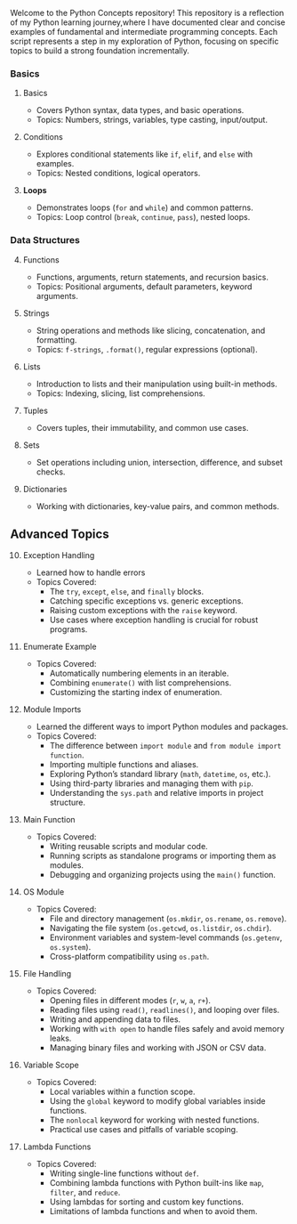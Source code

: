Welcome to the Python Concepts repository! This repository is a reflection of my Python learning journey,where I have documented clear and concise examples of fundamental and intermediate programming concepts.
Each script represents a step in my exploration of Python, focusing on specific topics to build a strong foundation incrementally.

### Basics

1. Basics

   * Covers Python syntax, data types, and basic operations.
   * Topics: Numbers, strings, variables, type casting, input/output.

2. Conditions

   * Explores conditional statements like `if`, `elif`, and `else` with examples.
   * Topics: Nested conditions, logical operators.

3. **Loops**

   * Demonstrates loops (`for` and `while`) and common patterns.
   * Topics: Loop control (`break`, `continue`, `pass`), nested loops.

### Data Structures

4. Functions

   * Functions, arguments, return statements, and recursion basics.
   * Topics: Positional arguments, default parameters, keyword arguments.

5. Strings

   * String operations and methods like slicing, concatenation, and formatting.
   * Topics: `f-strings`, `.format()`, regular expressions (optional).

6. Lists

   * Introduction to lists and their manipulation using built-in methods.
   * Topics: Indexing, slicing, list comprehensions.

7. Tuples

   * Covers tuples, their immutability, and common use cases.

8. Sets

   * Set operations including union, intersection, difference, and subset checks.

9. Dictionaries

   * Working with dictionaries, key-value pairs, and common methods.

## Advanced Topics

10. Exception Handling

    * Learned how to handle errors 
    * Topics Covered:
      * The `try`, `except`, `else`, and `finally` blocks.
      * Catching specific exceptions vs. generic exceptions.
      * Raising custom exceptions with the `raise` keyword.
      * Use cases where exception handling is crucial for robust programs.

11. Enumerate Example

    * Topics Covered:
      * Automatically numbering elements in an iterable.
      * Combining `enumerate()` with list comprehensions.
      * Customizing the starting index of enumeration.

12. Module Imports

    * Learned the different ways to import Python modules and packages.
    * Topics Covered:
      * The difference between `import module` and `from module import function`.
      * Importing multiple functions and aliases.
      * Exploring Python’s standard library (`math`, `datetime`, `os`, etc.).
      * Using third-party libraries and managing them with `pip`.
      * Understanding the `sys.path` and relative imports in project structure.

13. Main Function
    
    * Topics Covered:
      * Writing reusable scripts and modular code.
      * Running scripts as standalone programs or importing them as modules.
      * Debugging and organizing projects using the `main()` function.

14. OS Module

    * Topics Covered:
      * File and directory management (`os.mkdir`, `os.rename`, `os.remove`).
      * Navigating the file system (`os.getcwd`, `os.listdir`, `os.chdir`).
      * Environment variables and system-level commands (`os.getenv`, `os.system`).
      * Cross-platform compatibility using `os.path`.

15. File Handling

    * Topics Covered:
      * Opening files in different modes (`r`, `w`, `a`, `r+`).
      * Reading files using `read()`, `readlines()`, and looping over files.
      * Writing and appending data to files.
      * Working with `with open` to handle files safely and avoid memory leaks.
      * Managing binary files and working with JSON or CSV data.

16. Variable Scope

    * Topics Covered:
      * Local variables within a function scope.
      * Using the `global` keyword to modify global variables inside functions.
      * The `nonlocal` keyword for working with nested functions.
      * Practical use cases and pitfalls of variable scoping.

17. Lambda Functions

    * Topics Covered:
      * Writing single-line functions without `def`.
      * Combining lambda functions with Python built-ins like `map`, `filter`, and `reduce`.
      * Using lambdas for sorting and custom key functions.
      * Limitations of lambda functions and when to avoid them.
